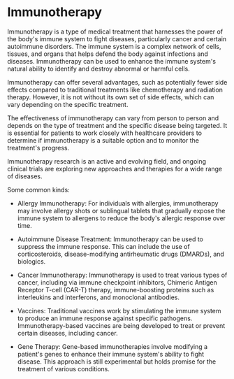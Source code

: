 # Immunotherapy

Immunotherapy is a type of medical treatment that harnesses the power of the body's immune system to fight diseases, particularly cancer and certain autoimmune disorders. The immune system is a complex network of cells, tissues, and organs that helps defend the body against infections and diseases. Immunotherapy can be used to enhance the immune system's natural ability to identify and destroy abnormal or harmful cells.

Immunotherapy can offer several advantages, such as potentially fewer side effects compared to traditional treatments like chemotherapy and radiation therapy. However, it is not without its own set of side effects, which can vary depending on the specific treatment.

The effectiveness of immunotherapy can vary from person to person and depends on the type of treatment and the specific disease being targeted. It is essential for patients to work closely with healthcare providers to determine if immunotherapy is a suitable option and to monitor the treatment's progress.

Immunotherapy research is an active and evolving field, and ongoing clinical trials are exploring new approaches and therapies for a wide range of diseases.

Some common kinds:

* Allergy Immunotherapy: For individuals with allergies, immunotherapy may involve allergy shots or sublingual tablets that gradually expose the immune system to allergens to reduce the body's allergic response over time.

* Autoimmune Disease Treatment: Immunotherapy can be used to suppress the immune response. This can include the use of corticosteroids, disease-modifying antirheumatic drugs (DMARDs), and biologics.

* Cancer Immunotherapy: Immunotherapy is used to treat various types of cancer, including via immune checkpoint inhibitors, Chimeric Antigen Receptor T-cell (CAR-T) therapy, immune-boosting proteins such as interleukins and interferons, and monoclonal antibodies.

* Vaccines: Traditional vaccines work by stimulating the immune system to produce an immune response against specific pathogens. Immunotherapy-based vaccines are being developed to treat or prevent certain diseases, including cancer.

* Gene Therapy: Gene-based immunotherapies involve modifying a patient's genes to enhance their immune system's ability to fight disease. This approach is still experimental but holds promise for the treatment of various conditions.
